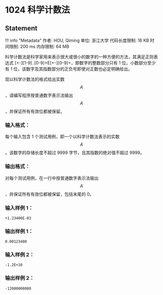 
# 1024 科学计数法

## Statement

!!! info "Metadata"
    作者: HOU, Qiming
    单位: 浙江大学
    代码长度限制: 16 KB
    时间限制: 200 ms
    内存限制: 64 MB

科学计数法是科学家用来表示很大或很小的数字的一种方便的方法，其满足正则表达式 [+-][1-9]`.`[0-9]+E[+-][0-9]+，即数字的整数部分只有 1 位，小数部分至少有 1 位，该数字及其指数部分的正负号即使对正数也必定明确给出。

现以科学计数法的格式给出实数 $$A$$，请编写程序按普通数字表示法输出 $$A$$，并保证所有有效位都被保留。

### 输入格式：

每个输入包含 1 个测试用例，即一个以科学计数法表示的实数 $$A$$。该数字的存储长度不超过 9999 字节，且其指数的绝对值不超过 9999。

### 输出格式：

对每个测试用例，在一行中按普通数字表示法输出 $$A$$，并保证所有有效位都被保留，包括末尾的 0。

### 输入样例 1：
```plaintext
+1.23400E-03
```

### 输出样例 1：
```plaintext
0.00123400
```

### 输入样例 2：
```plaintext
-1.2E+10
```

### 输出样例 2：
```plaintext
-12000000000
```


